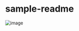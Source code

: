 # sample-readme

![image](https://github.com/codex-demos/sample-readme/assets/105423307/0da665b4-3b30-4393-882a-0a1f9e3a5b8a)

